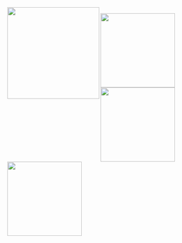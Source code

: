 
<a href="https://github.com/genie-ru">
  <img align="left" height="210px" src="https://github-profile-summary-cards.vercel.app/api/cards/profile-details?username=genie-ru&theme=react")
</a>
<p>
<a href="https://github.com/genie-ru">
  <img align="left" height="170px" src="https://github-readme-stats.vercel.app/api?username=genie-ru&count_private=true&show_icons=true&theme=react" />
</a>
<a href="https://github.com/genie-ru">
  <img align="left" height="170px" src="https://github-readme-stats.vercel.app/api/top-langs/?username=genie-ru&layout=compact&theme=react" />
</a>
</p>

<p>
<a href="https://github.com/genie-ru">
  <img align="left" height="170px" weight="300px" src="http://github-profile-summary-cards.vercel.app/api/cards/productive-time?username=genie-ru&theme=react&utcOffset=8" />
</a>
</p>
